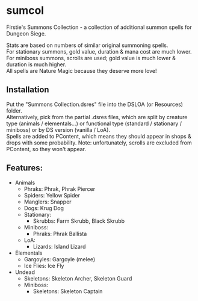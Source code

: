 # sumcol
Firstie's Summons Collection - a collection of additional summon spells for Dungeon Siege.

Stats are based on numbers of similar original summoning spells.\
For stationary summons, gold value, duration & mana cost are much lower.\
For miniboss summons, scrolls are used; gold value is much lower & duration is much higher.\
All spells are Nature Magic because they deserve more love!

## Installation
Put the "Summons Collection.dsres" file into the DSLOA (or Resources) folder.\
Alternatively, pick from the partial .dsres files, which are split by creature type (animals / elementals...) or functional type (standard / stationary / miniboss) or by DS version (vanilla / LoA).\
Spells are added to PContent, which means they should appear in shops & drops with some probability. Note: unfortunately, scrolls are excluded from PContent, so they won't appear.

## Features:
- Animals
  - Phraks: Phrak, Phrak Piercer
  - Spiders: Yellow Spider
  - Manglers: Snapper
  - Dogs: Krug Dog
  - Stationary:
    - Skrubbs: Farm Skrubb, Black Skrubb
  - Miniboss:
    - Phraks: Phrak Ballista
  - LoA:
    - Lizards: Island Lizard
- Elementals
  - Gargoyles: Gargoyle (melee)
  - Ice Flies: Ice Fly
- Undead
  - Skeletons: Skeleton Archer, Skeleton Guard
  - Miniboss:
    - Skeletons: Skeleton Captain
